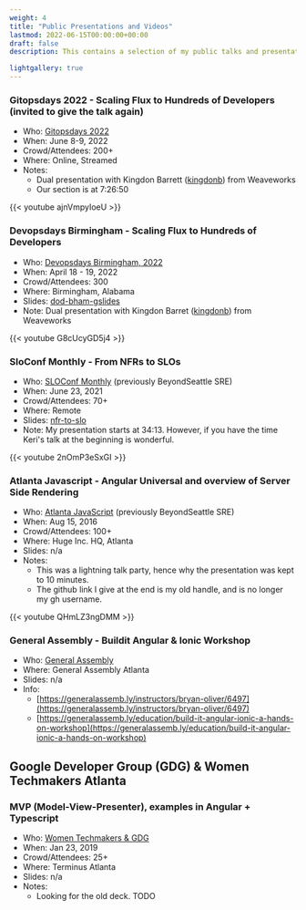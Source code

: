 ```yaml
---
weight: 4
title: "Public Presentations and Videos"
lastmod: 2022-06-15T00:00:00+00:00
draft: false
description: This contains a selection of my public talks and presentations.

lightgallery: true
---
```


### Gitopsdays 2022 - Scaling Flux to Hundreds of Developers (invited to give the talk again)

- Who: [Gitopsdays 2022](https://www.gitopsdays.com/speaker/bryan-oliver)
- When: June 8-9, 2022
- Crowd/Attendees: 200+
- Where: Online, Streamed
- Notes: 
  - Dual presentation with Kingdon Barrett ([kingdonb](https://github.com/kingdonb)) from Weaveworks
  - Our section is at 7:26:50

{{< youtube ajnVmpyIoeU >}}

### Devopsdays Birmingham - Scaling Flux to Hundreds of Developers

- Who: [Devopsdays Birmingham, 2022](https://devopsdays.org/events/2022-birmingham-al/speakers/bryan-oliver)
- When: April 18 - 19, 2022
- Crowd/Attendees: 300
- Where: Birmingham, Alabama
- Slides: [dod-bham-gslides](https://docs.google.com/presentation/d/1E9emmQx0K0hBaemcukafwTV8JGsjwuIKWGnIS2dQK30/edit?usp=sharing)
- Note: Dual presentation with Kingdon Barret ([kingdonb](github.com/kingdonb)) from Weaveworks

{{< youtube G8cUcyGD5j4 >}}

### SloConf Monthly - From NFRs to SLOs

- Who: [SLOConf Monthly](https://www.meetup.com/sloconf-monthly) (previously BeyondSeattle SRE)
- When: June 23, 2021
- Crowd/Attendees: 70+
- Where: Remote
- Slides: [nfr-to-slo](https://docs.google.com/presentation/d/1Vju_McGfIdADNHOXWqfd7o0FA3ERlrWrTkeB_dZdHDc/edit?usp=sharing)
- Note: My presentation starts at 34:13. However, if you have the time Keri's talk at the beginning is wonderful.

{{< youtube 2nOmP3eSxGI >}}

### Atlanta Javascript - Angular Universal and overview of Server Side Rendering

- Who: [Atlanta JavaScript](https://www.meetup.com/sloconf-monthly) (previously BeyondSeattle SRE)
- When: Aug 15, 2016
- Crowd/Attendees: 100+
- Where: Huge Inc. HQ, Atlanta
- Slides: n/a
- Notes: 
  - This was a lightning talk party, hence why the presentation was kept to 10 minutes.
  - The github link I give at the end is my old handle, and is no longer my gh username.

{{< youtube QHmLZ3ngDMM >}}

### General Assembly - Buildit Angular & Ionic Workshop

- Who: [General Assembly]()
- Where: General Assembly Atlanta
- Slides: n/a
- Info: 
  - [https://generalassemb.ly/instructors/bryan-oliver/6497](https://generalassemb.ly/instructors/bryan-oliver/6497)
  - [https://generalassemb.ly/education/build-it-angular-ionic-a-hands-on-workshop](https://generalassemb.ly/education/build-it-angular-ionic-a-hands-on-workshop)


## Google Developer Group (GDG) & Women Techmakers Atlanta 
### MVP (Model-View-Presenter), examples in Angular + Typescript

- Who: [Women Techmakers & GDG](https://gdg.community.dev/events/details/google-gdg-atlanta-presents-women-techmakers-mvp-model-view-presenter-examples-in-angular-typescript/)
- When: Jan 23, 2019
- Crowd/Attendees: 25+
- Where: Terminus Atlanta
- Slides: n/a
- Notes: 
  - Looking for the old deck. TODO
